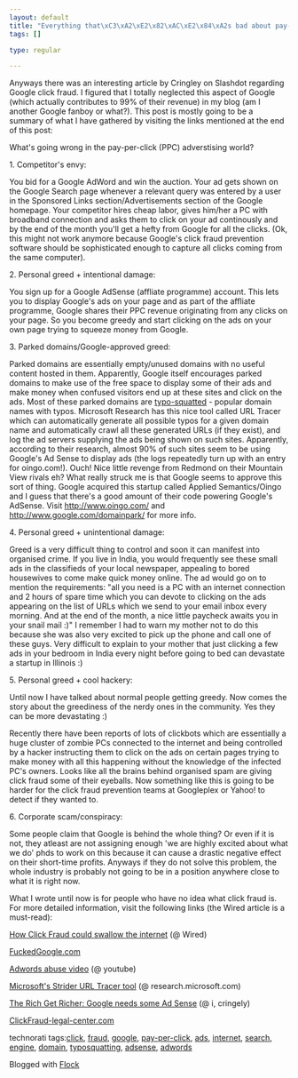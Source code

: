 ```yaml
--- 
layout: default
title: "Everything that\xC3\xA2\xE2\x82\xAC\xE2\x84\xA2s bad about pay-per-click advertising"
tags: []

type: regular

---
```

<div><p>Anyways there was an interesting article by Cringley on Slashdot regarding Google click fraud. I figured that I totally neglected this aspect of Google (which actually contributes to 99% of their revenue) in my blog (am I another Google fanboy or what?). This post is mostly going to be a summary of what I have gathered by visiting the links mentioned at the end of this post:</p>  <p>What's going wrong in the pay-per-click (PPC) adverstising world?</p>  <p>1. Competitor's envy: 
 </p>  <p>You bid for a Google AdWord and win the auction. Your ad gets shown on the Google Search page whenever a relevant query was entered by a user in the Sponsored Links section/Advertisements section of the Google homepage. Your competitor hires cheap labor, gives him/her a PC with broadband connection and asks them to click on your ad continously and by the end of the month you'll get a hefty from Google for all the clicks. (Ok, this might not work anymore because Google's click fraud prevention software should be sophisticated enough to capture all clicks coming from the same computer).</p>  <p>2. Personal greed + intentional damage: 
 </p>  <p>You sign up for a Google AdSense (affliate programme) account. This lets you to display Google's ads on your page and as part of the affliate programme, Google shares their PPC revenue originating from any clicks on your page. So you become greedy and start clicking on the ads on your own page trying to squeeze money from Google.</p>  <p>3. Parked domains/Google-approved greed: 
 </p>  <p>Parked domains are essentially empty/unused domains with no useful content hosted in them. Apparently, Google itself encourages parked domains to make use of the free space to display some of their ads and make money when confused visitors end up at these sites and click on the ads. Most of these parked domains are <a href="http://en.wikipedia.org/wiki/Typosquatting">typo-squatted</a> - popular domain names with typos. Microsoft Research has this nice tool called URL Tracer which can automatically generate all possible typos for a given domain name and automatically crawl all these generated URLs (if they exist), and log the ad servers supplying the ads being shown on such sites. Apparently, according to their research, almost 90% of such sites seem to be using Google's Ad Sense to display ads (the logs repeatedly turn up with an entry for oingo.com!). Ouch! Nice little revenge from Redmond on their Mountain View rivals eh? What really struck me is that Google seems to approve this sort of thing. Google acquired this startup called Applied Semantics/Oingo and I guess that there's a good amount of their code powering Google's AdSense. Visit <a href="http://www.oingo.com">http://www.oingo.com/</a> and <a href="http://www.google.com/domainpark/">http://www.google.com/domainpark/</a> for more info.</p>  <p>4. Personal greed + unintentional damage: 
 </p>  <p>Greed is a very difficult thing to control and soon it can manifest into organised crime. If you live in India, you would frequently see these small ads in the classifieds of your local newspaper, appealing to bored housewives to come make quick money online. The ad would go on to mention the requirements: "all you need is a PC with an internet connection and 2 hours of spare time which you can devote to clicking on the ads appearing on the list of URLs which we send to your email inbox every morning. And at the end of the month, a nice little paycheck awaits you in your snail mail :)" I remember I had to warn my mother not to do this because she was also very excited to pick up the phone and call one of these guys. Very difficult to explain to your mother that just clicking a few ads in your bedroom in India every night before going to bed can devastate a startup in Illinois :)</p>  <p>5. Personal greed + cool hackery:</p>  <p>Until now I have talked about normal people getting greedy. Now comes the story about the greediness of the nerdy ones in the community. Yes they can be more devastating :)</p>  <p>Recently there have been reports of lots of clickbots which are essentially a huge cluster of zombie PCs connected to the internet and being controlled by a hacker instructing them to click on the ads on certain pages trying to make money with all this happening without the knowledge of the infected PC's owners. Looks like all the brains behind organised spam are giving click fraud some of their eyeballs. Now something like this is going to be harder for the click fraud prevention teams at Googleplex or Yahoo! to detect if they wanted to.
 </p>  <p>6. Corporate scam/conspiracy:</p>  <p>Some people claim that Google is behind the whole thing? Or even if it is not, they atleast are not assigning enough 'we are highly excited about what we do' phds to work on this because it can cause a drastic negative effect on their short-time profits. Anyways if they do not solve this problem, the whole industry is probably not going to be in a position anywhere close to what it is right now.
 </p>  <p>What I wrote until now is for people who have no idea what click fraud is. For more detailed information, visit the following links (the Wired article is a must-read):
 </p>  <p><a href="http://www.wired.com/wired/archive/14.01/fraud.html">How Click Fraud could swallow the internet</a> (@ Wired)
 </p>  <p><a href="http://www.fuckedgoogle.com/">FuckedGoogle.com
 </a></p>  <p><a href="http://www.youtube.com/watch?v=PuXilEu2EfI">Adwords abuse video</a> (@ youtube)
 </p>  <p><a href="http://research.microsoft.com/URLTracer/">Microsoft's Strider URL Tracer tool</a> (@ research.microsoft.com)</p>  <p><a href="http://www.pbs.org/cringely/pulpit/pulpit20060525.html">The Rich Get Richer: Google needs some Ad Sense</a> (@ i, cringely)</p>  <p><a href="http://www.clickfraud-legal-center.com/">ClickFraud-legal-center.com</a> 
 </p>  <p>technorati tags:<a href="http://technorati.com/tag/click" rel="tag">click</a>, <a href="http://technorati.com/tag/fraud" rel="tag">fraud</a>, <a href="http://technorati.com/tag/google" rel="tag">google</a>, <a href="http://technorati.com/tag/pay-per-click" rel="tag">pay-per-click</a>, <a href="http://technorati.com/tag/ads" rel="tag">ads</a>, <a href="http://technorati.com/tag/internet" rel="tag">internet</a>, <a href="http://technorati.com/tag/search" rel="tag">search</a>, <a href="http://technorati.com/tag/engine" rel="tag">engine</a>, <a href="http://technorati.com/tag/domain" rel="tag">domain</a>, <a href="http://technorati.com/tag/typosquatting" rel="tag">typosquatting</a>, <a href="http://technorati.com/tag/adsense" rel="tag">adsense</a>, <a href="http://technorati.com/tag/adwords" rel="tag">adwords</a></p><p>Blogged with <a href="http://www.flock.com" title="Flock">Flock</a></p></div>
